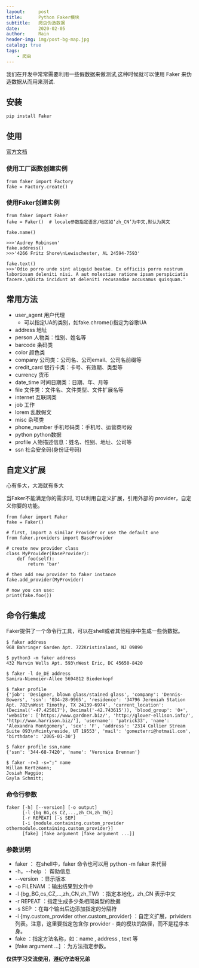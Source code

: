 ```yaml
---
layout:     post
title:      Python Faker模块
subtitle:   爬虫伪造数据
date:       2020-02-05
author:     Rain
header-img: img/post-bg-map.jpg
catalog: true
tags:
    - 爬虫
---
```



我们在开发中常常需要利用一些假数据来做测试,这种时候就可以使用 Faker 来伪造数据从而用来测试.

## 安装

```shell
pip install Faker

```

## 使用

[官方文档](https://faker.readthedocs.io/en/master/)

### 使用工厂函数创建实例


```python3
from faker import Factory
fake = Factory.create()
```


### 使用Faker创建实例

```python3
from faker import Faker
fake = Faker()  # locale参数指定语言/地区如‘zh_CN’为中文,默认为英文

fake.name()

>>>'Audrey Robinson'
fake.address()
>>>'4266 Fritz Shore\nLewischester, AL 24594-7593'

fake.text()
>>>'Odio porro unde sint aliquid beatae. Ex officiis porro nostrum laboriosam deleniti nisi. A aut molestiae ratione ipsam perspiciatis facere.\nDicta incidunt at deleniti recusandae accusamus quisquam.'
```


## 常用方法
+ user_agent 用户代理
    + 可以指定UA的类别，如fake.chrome()指定为谷歌UA
+ address 地址
+ person 人物类：性别、姓名等
+ barcode 条码类
+ color 颜色类
+ company 公司类：公司名、公司email、公司名前缀等
+ credit_card 银行卡类：卡号、有效期、类型等
+ currency 货币
+ date_time 时间日期类：日期、年、月等
+ file 文件类：文件名、文件类型、文件扩展名等
+ internet 互联网类
+ job 工作
+ lorem 乱数假文
+ misc 杂项类
+ phone_number 手机号码类：手机号、运营商号段
+ python python数据
+ profile 人物描述信息：姓名、性别、地址、公司等
+ ssn 社会安全码(身份证号码)


## 自定义扩展
心有多大，大海就有多大

当Faker不能满足你的需求时, 可以利用自定义扩展，引用外部的 provider，自定义你要的功能。

```python3
from faker import Faker
fake = Faker()

# first, import a similar Provider or use the default one
from faker.providers import BaseProvider

# create new provider class
class MyProvider(BaseProvider):
    def foo(self):
        return 'bar'

# then add new provider to faker instance
fake.add_provider(MyProvider)

# now you can use:
print(fake.foo())
```

## 命令行集成

Faker提供了一个命令行工具，可以在shell或者其他程序中生成一些伪数据。
```shell
$ faker address
968 Bahringer Garden Apt. 722Kristinaland, NJ 09890

$ python3 -m faker address
432 Marvin Wells Apt. 593\nWest Eric, DC 45650-8420

$ faker -l de_DE address
Samira-Niemeier-Allee 5694812 Biedenkopf

$ faker profile
{'job': 'Designer, blown glass/stained glass', 'company': 'Dennis-Bowers', 'ssn': '034-28-9965', 'residence': '34796 Jeremiah Station Apt. 782\nWest Timothy, TX 24139-6974', 'current_location': (Decimal('-47.425017'), Decimal('-42.743615')), 'blood_group': '0+', 'website': ['https://www.gardner.biz/', 'http://glover-ellison.info/', 'http://www.harrison.biz/'], 'username': 'patrick33', 'name': 'Alexandra Montgomery', 'sex': 'F', 'address': '2314 Collier Stream Suite 093\nMcintyreside, UT 19553', 'mail': 'gomezterri@hotmail.com', 'birthdate': '2005-01-30'}

$ faker profile ssn,name
{'ssn': '344-68-7420', 'name': 'Veronica Brennan'}

$ faker -r=3 -s=";" name
Willam Kertzmann;
Josiah Maggio;
Gayla Schmitt;
```

### 命令行参数
```shell
faker [-h] [--version] [-o output]
      [-l {bg_BG,cs_CZ,...,zh_CN,zh_TW}]
      [-r REPEAT] [-s SEP]
      [-i {module.containing.custom_provider othermodule.containing.custom_provider}]
      [fake] [fake argument [fake argument ...]]
```

### 参数说明
- faker ： 在shell中，faker 命令也可以用 python -m faker 来代替
- -h，--help ： 帮助信息
- --version ：显示版本
- -o FILENAM ：输出结果到文件中
- -l {bg_BG,cs_CZ,...,zh_CN,zh_TW} ：指定本地化，zh_CN 表示中文
- -r REPEAT ：指定生成多少条相同类型的数据
- -s SEP ：在每个输出后边添加指定的分隔符
- -i {my.custom_provider other.custom_provider} ：自定义扩展，prividers列表。注意，这里要指定包含你 provider - 类的模块的路径，而不是程序本身。
- fake ：指定方法名称，如：name , address , text 等
- [fake argument ...] ：为方法指定参数。

**仅供学习交流使用，遵纪守法呀兄弟**

